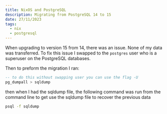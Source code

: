 ```yaml
---
title: NixOS and PostgreSQL
description: Migrating from PostgreSQL 14 to 15
date: 27/11/2023
tags:
  - nix
  - postgresql
---
```


When upgrading to version 15 from 14, there was an issue. None of my data was
transferred. To fix this issue I swapped to the `postgres` user who is a
superuser on the PostgreSQL databases.

Then to preform the migration I ran:

```sql
-- to do this without swapping user you can use the flag -U
pg_dumpall > sqldump
```

then when I had the sqldump file, the following command was run from the command
line to get use the sqldump file to recover the previous data

```bash
psql -f sqldump
```
